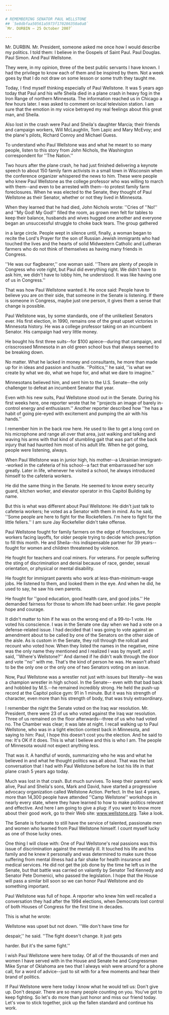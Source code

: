 ```yaml
---
---

# REMEMBERING SENATOR PAUL WELLSTONE
## `5e8dbfaa50561a5973f170286350a0a8`
`Mr. DURBIN — 25 October 2007`

---
```



Mr. DURBIN. Mr. President, someone asked me once how I would describe 
my politics. I told them: I believe in the Gospels of Saint Paul. Paul 
Douglas. Paul Simon. And Paul Wellstone.

They were, in my opinion, three of the best public servants I have 
known. I had the privilege to know each of them and be inspired by 
them. Not a week goes by that I do not draw on some lesson or some 
truth they taught me.

Today, I find myself thinking especially of Paul Wellstone. It was 5 
years ago today that Paul and his wife Sheila died in a plane crash in 
heavy fog in the Iron Range of northern Minnesota. The information 
reached us in Chicago a few hours later. I was asked to comment on 
local television station. I am sure that the emotion in my voice 
betrayed my real feelings about this great man, and Sheila.

Also lost in the crash were Paul and Sheila's daughter Marcia; their 
friends and campaign workers, Will McLaughlin, Tom Lapic and Mary 
McEvoy; and the plane's pilots, Richard Conroy and Michael Guess.

To understand who Paul Wellstone was and what he meant to so many 
people, listen to this story from John Nichols, the Washington 
correspondent for ''The Nation.''

Two hours after the plane crash, he had just finished delivering a 
keynote speech to about 150 family farm activists in a small town in 
Wisconsin when the conference organizer whispered the news to him. 
These were people who knew Paul Wellstone as the college professor who 
was willing to march with them--and even to be arrested with them--to 
protest family farm foreclosures. When he was elected to the Senate, 
they thought of Paul Wellstone as their Senator, whether or not they 
lived in Minnesota.

When they learned that he had died, John Nichols wrote: ''Cries of 
''No!'' and ''My God! My God!'' filled the room, as grown men felt for 
tables to keep their balance, husbands and wives hugged one another and 
everyone began an unsuccessful struggle to choke back tears. The group 
gathered


in a large circle. People wept in silence until, finally, a woman began 
to recite the Lord's Prayer for the son of Russian Jewish immigrants 
who had touched the lives and the hearts of solid Midwestern Catholic 
and Lutheran farmers who do not think of themselves as having many 
friends in Congress.

''He was our flagbearer,'' one woman said. ''There are plenty of 
people in Congress who vote right, but Paul did everything right. We 
didn't have to ask him, we didn't have to lobby him, he understood. It 
was like having one of us in Congress.''

That was how Paul Wellstone wanted it. He once said: People have to 
believe you are on their side, that someone in the Senate is listening. 
If there is someone in Congress, maybe just one person, it gives them a 
sense that change is possible.

Paul Wellstone was, by some standards, one of the unlikeliest 
Senators ever. His first election, in 1990, remains one of the great 
upset victories in Minnesota history. He was a college professor taking 
on an incumbent Senator. His campaign had very little money.

He bought his first three suits--for $100 apiece--during that 
campaign, and crisscrossed Minnesota in an old green school bus that 
always seemed to be breaking down.

No matter. What he lacked in money and consultants, he more than made 
up for in ideas and passion and hustle. ''Politics,'' he said, ''is 
what we create by what we do, what we hope for, and what we dare to 
imagine.''

Minnesotans believed him, and sent him to the U.S. Senate--the only 
challenger to defeat an incumbent Senator that year.

Even with his new suits, Paul Wellstone stood out in the Senate. 
During his first weeks here, one reporter wrote that he ''projects an 
image of barely in-control energy and enthusiasm.'' Another reporter 
described how ''he has a habit of going pie-eyed with excitement and 
pumping the air with his hands.''

I remember him in the back row here. He used to like to get a long 
cord on his microphone and range all over that area, just walking and 
talking and waving his arms with that kind of stumbling gait that was 
part of the back injury that had haunted him most of his adult life. 
When he got going, people were listening, always.

When Paul Wellstone was in junior high, his mother--a Ukrainian 
immigrant--worked in the cafeteria of his school--a fact that 
embarrassed her son greatly. Later in life, whenever he visited a 
school, he always introduced himself to the cafeteria workers.

He did the same thing in the Senate. He seemed to know every security 
guard, kitchen worker, and elevator operator in this Capitol Building 
by name.

But this is what was different about Paul Wellstone: He didn't just 
talk to cafeteria workers; he voted as a Senator with them in mind. As 
he said, ''Some people are here to fight for the Rockefellers. I'm here 
to fight for the little fellers.'' I am sure Jay Rockefeller didn't 
take offense.

Paul Wellstone fought for family farmers on the edge of foreclosure, 
for workers facing layoffs, for older people trying to decide which 
prescription to fill this month. He and Sheila--his indispensable 
partner for 39 years--fought for women and children threatened by 
violence.

He fought for teachers and coal miners. For veterans. For people 
suffering the sting of discrimination and denial because of race, 
gender, sexual orientation, or physical or mental disability.

He fought for immigrant parents who work at less-than-minimum-wage 
jobs. He listened to them, and looked them in the eye. And when he did, 
he used to say, he saw his own parents.

He fought for ''good education, good health care, and good jobs.'' He 
demanded fairness for those to whom life had been unfair. He gave 
people hope and courage.

It didn't matter to him if he was on the wrong end of a 99-to-1 vote. 
He voted his conscience. I was in the Senate one day when we had a vote 
on a defense-related issue. I had decided that I was going to vote 
against an amendment about to be called by one of the Senators on the 
other side of the aisle. As is custom in the Senate, they roll through 
the rollcall and recount who voted how. When they listed the names in 
the negative, mine was the only name they mentioned and I realized I 
was by myself, and I said, ''Where's Wellstone?'' And darned if he 
didn't walk through the door and vote ''no'' with me. That's the kind 
of person he was. He wasn't afraid to be the only one or the only one 
of two Senators voting on an issue.

Now, Paul Wellstone was a wrestler not just with issues but 
literally--he was a champion wrestler in high school. In the Senate--
even with that bad back and hobbled by M.S.--he remained incredibly 
strong. He held the push-up record at the Capitol police gym: 91 in 1 
minute. But it was his strength of character, even more than his 
strength of body, that was truly extraordinary.

I remember the night the Senate voted on the Iraq war resolution. Mr. 
President, there were 23 of us who voted against the Iraq war 
resolution. Three of us remained on the floor afterwards--three of us 
who had voted no. The Chamber was clear; it was late at night. I recall 
walking up to Paul Wellstone, who was in a tight election contest back 
in Minnesota, and saying to him: Paul, I hope this doesn't cost you the 
election. And he said to me: It's OK if it does. This is what I believe 
and this is who I am. The people of Minnesota would not expect anything 
less.

That was it. A handful of words, summarizing who he was and what he 
believed in and what he thought politics was all about. That was the 
last conversation that I had with Paul Wellstone before he lost his 
life in that plane crash 5 years ago today.

Much was lost in that crash. But much survives. To keep their 
parents' work alive, Paul and Sheila's sons, Mark and David, have 
started a progressive advocacy organization called Wellstone Action. 
Perfect. In the last 4 years, more than 14,300 people have attended 
''Camp Wellstone'' workshops in nearly every state, where they have 
learned to how to make politics relevant and effective. And here I am 
going to give a plug: if you want to know more about their good work, 
go to their Web site: www.wellstone.org. Take a look.

The Senate is fortunate to still have the service of talented, 
passionate men and women who learned from Paul Wellstone himself. I 
count myself lucky as one of those lucky ones.

One thing I will close with: One of Paul Wellstone's real passions 
was this issue of discrimination against the mentally ill. It touched 
his life and his family and he knew it personally and was determined to 
make sure those suffering from mental illness had a fair shake for 
health insurance and medical services. He did not get the job done by 
the time he left us in the Senate, but that battle was carried on 
valiantly by Senator Ted Kennedy and Senator Pete Domenici, who passed 
the legislation. I hope that the House will pass a similar bill soon so 
we can honor Paul Wellstone and do something important.

Paul Wellstone was full of hope. A reporter who knew him well 
recalled a conversation they had after the 1994 elections, when 
Democrats lost control of both Houses of Congress for the first time in 
decades.

This is what he wrote:




 Wellstone was upset but not down. ''We don't have time for 


 despair,'' he said. ''The fight doesn't change. It just gets 


 harder. But it's the same fight.''


I wish Paul Wellstone were here today. Of all of the thousands of men 
and women I have served with in the House and Senate he and Congressman 
Mike Synar of Oklahoma are two that I always wish were around for a 
phone call, for a word of advice--just to sit with for a few moments 
and hear their brand of politics.

If Paul Wellstone were here today I know what he would tell us: Don't 
give up. Don't despair. There are so many people counting on you. 
You've got to keep fighting. So let's do more than just honor and miss 
our friend today. Let's vow to stick together, pick up the fallen 
standard and continue his work.
